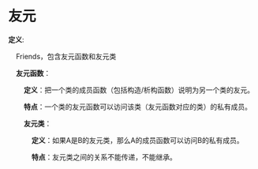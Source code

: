  # 友元

 **定义**:

&nbsp;&nbsp;&nbsp;&nbsp;Friends，包含友元函数和友元类

&nbsp;&nbsp;&nbsp;&nbsp;**友元函数**：

&nbsp;&nbsp;&nbsp;&nbsp;&nbsp;&nbsp;&nbsp;&nbsp;**定义**：把一个类的成员函数（包括构造/析构函数）说明为另一个类的友元。

&nbsp;&nbsp;&nbsp;&nbsp;&nbsp;&nbsp;&nbsp;&nbsp;**特点**：一个类的友元函数可以访问该类（友元函数对应的类）的私有成员。

&nbsp;&nbsp;&nbsp;&nbsp;&nbsp;&nbsp;&nbsp;&nbsp;**友元类**：

&nbsp;&nbsp;&nbsp;&nbsp;&nbsp;&nbsp;&nbsp;&nbsp;&nbsp;&nbsp;&nbsp;&nbsp;**定义**：如果A是B的友元类，那么A的成员函数可以访问B的私有成员。

&nbsp;&nbsp;&nbsp;&nbsp;&nbsp;&nbsp;&nbsp;&nbsp;&nbsp;&nbsp;&nbsp;&nbsp;**特点**：友元类之间的关系不能传递，不能继承。